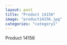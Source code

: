 ```yaml
---
layout: post
title: "Product 14156"
image: "product14156.jpg"
categories: "category1"
---
```

Product 14156
